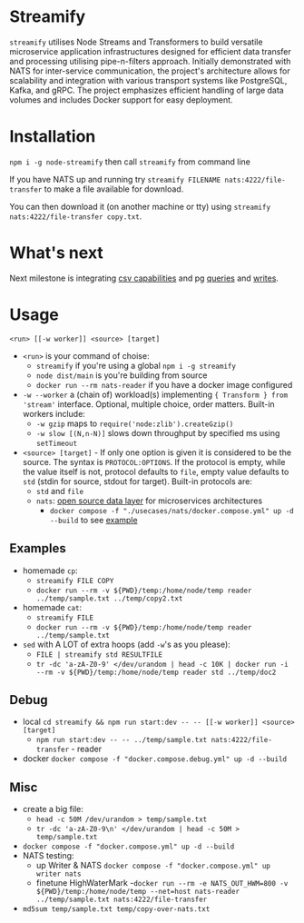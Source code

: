 # Streamify

`streamify` utilises Node Streams and Transformers to build versatile microservice application infrastructures designed for efficient data transfer and processing utilising pipe-n-filters approach. 
Initially demonstrated with NATS for inter-service communication, the project's architecture allows for scalability and integration with various transport systems like PostgreSQL, Kafka, and gRPC. 
The project emphasizes efficient handling of large data volumes and includes Docker support for easy deployment.

# Installation

`npm i -g node-streamify` then call `streamify` from command line

If you have NATS up and running try `streamify FILENAME nats:4222/file-transfer` to make a file available for download.

You can then download it (on another machine or tty) using `streamify nats:4222/file-transfer copy.txt`.

# What's next

Next milestone is integrating [csv capabilities](https://github.com/adaltas/node-csv/blob/master/packages/stream-transform/README.md) and pg [queries](https://www.npmjs.com/package/pg-query-stream) and [writes](https://github.com/brianc/node-pg-copy-streams). 

# Usage

`<run> [[-w worker]] <source> [target]`

- `<run>` is your command of choise:
  - `streamify` if you're using a global `npm i -g streamify`
  - `node dist/main` is you're building from source
  - `docker run --rm nats-reader` if you have a docker image configured
- `-w --worker` a (chain of) workload(s) implementing `{ Transform } from 'stream'` interface. Optional, multiple choice, order matters.
  Built-in workers include:
  - `-w gzip` maps to `require('node:zlib').createGzip()`
  - `-w slow [(N,n-N)]` slows down throughput by specified ms using `setTimeout`
- `<source> [target]` - If only one option is given it is considered to be the source.
  The syntax is `PROTOCOL:OPTIONS`. If the protocol is empty, while the value itself is not, protocol defaults to `file`, empty value defaults to `std` (stdin for source, stdout for target).
  Built-in protocols are:
  - `std` and `file`
  - `nats`: [open source data layer](https://docs.nats.io/) for microservices architectures
    - `docker compose -f "./usecases/nats/docker.compose.yml" up -d --build` to see [example](./usecases/nats/docker.compose.yml)

## Examples
- homemade `cp`: 
  - `streamify FILE COPY`
  - `docker run --rm -v ${PWD}/temp:/home/node/temp reader ../temp/sample.txt ../temp/copy2.txt`
- homemade `cat`: 
  - `streamify FILE`
  - `docker run --rm -v ${PWD}/temp:/home/node/temp reader ../temp/sample.txt`
- `sed` with A LOT of extra hoops (add `-w`'s as you please): 
  - `FILE | streamify std RESULTFILE`
  - `tr -dc 'a-zA-Z0-9' </dev/urandom | head -c 10K | docker run -i --rm -v ${PWD}/temp:/home/node/temp reader std ../temp/doc2`
## Debug
- local `cd streamify && npm run start:dev -- -- [[-w worker]] <source> [target]`
  - `npm run start:dev -- -- ../temp/sample.txt nats:4222/file-transfer` - reader
- docker `docker compose -f "docker.compose.debug.yml" up -d --build`
## Misc
- create a big file: 
  - `head -c 50M /dev/urandom > temp/sample.txt` 
  - `tr -dc 'a-zA-Z0-9\n' </dev/urandom | head -c 50M > temp/sample.txt`
- `docker compose -f "docker.compose.yml" up -d --build`
- NATS testing:
  - up Writer & NATS `docker compose -f "docker.compose.yml" up writer nats`
  - finetune HighWaterMark 
    -`docker run --rm -e NATS_OUT_HWM=800 -v ${PWD}/temp:/home/node/temp --net=host nats-reader ../temp/sample.txt nats:4222/file-transfer`
- `md5sum temp/sample.txt temp/copy-over-nats.txt`
